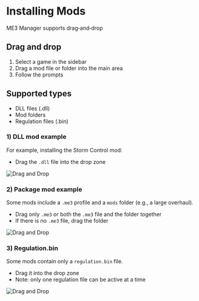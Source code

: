 # Installing Mods

ME3 Manager supports drag‑and‑drop

## Drag and drop

1. Select a game in the sidebar
2. Drag a mod file or folder into the main area
3. Follow the prompts

## Supported types

- DLL files (.dll)
- Mod folders
- Regulation files (.bin)

### 1) DLL mod example

For example, installing the Storm Control mod:

- Drag the `.dll` file into the drop zone

![Drag and Drop](https://i.ibb.co/gLC88cpZ/Screencast-20250822-231421-ezgif-com-video-to-gif-converter.gif)

### 2) Package mod example

Some mods include a `.me3` profile and a `mods` folder (e.g., a large overhaul).

- Drag only `.me3` or both the `.me3` file and the folder together
- If there is no `.me3` file, drag the folder

![Drag and Drop](https://i.ibb.co/xK1LxpQ8/Video-2025-09-21-21-16-26-ezgif-com-video-to-gif-converter.gif)

### 3) Regulation.bin

Some mods contain only a `regulation.bin` file.

- Drag it into the drop zone
- Note: only one regulation file can be active at a time

![Drag and Drop](https://i.ibb.co/xK1LxpQ8/Video-2025-09-21-21-16-26-ezgif-com-video-to-gif-converter.gif)
